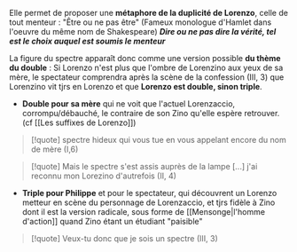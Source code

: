 Elle permet de proposer une **métaphore de la duplicité de Lorenzo**, celle de tout menteur : "Être ou ne pas être" (Fameux monologue d'Hamlet dans l'oeuvre du même nom de Shakespeare)
***Dire ou ne pas dire la vérité, tel est le choix auquel est soumis le menteur***

La figure du spectre apparaît donc comme une version possible **du thème du double** : Si Lorenzo n'est plus que l'ombre de Lorenzino aux yeux de sa mère, le spectateur comprendra après la scène de la confession (III, 3) que Lorenzino vit tjrs en Lorenzo et que **Lorenzo est double, sinon triple**. 
- **Double pour sa mère** qui ne voit que l'actuel Lorenzaccio, corrompu/débauché, le contraire de son Zino qu'elle espère retrouver. (cf [[Les suffixes de Lorenzo]])
 
 >[!quote] spectre hideux qui vous tue en vous appelant encore du nom de mère (I,6)
 
> [!quote] Mais le spectre s'est assis auprès de la lampe [...] j'ai reconnu mon Lorezino d'autrefois (II, 4)

- **Triple pour Philippe** et pour le spectateur, qui découvrent un Lorenzo metteur en scène du personnage de Lorenzaccio, et tjrs fidèle à Zino dont il est la version radicale, sous forme de [[Mensonge|l'homme d'action]] quand Zino étant un étudiant "paisible"
>[!quote] Veux-tu donc que je sois un spectre (III, 3)

